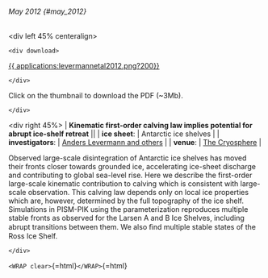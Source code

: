###### May 2012 {#may_2012}

\<div left 45% centeralign\>

```{=html}
<div download>
```
[{{
applications:levermannetal2012.png?200}}](http://www.the-cryosphere.net/6/273/2012/tc-6-273-2012.pdf)

```{=html}
</div>
```
Click on the thumbnail to download the PDF (\~3Mb).

```{=html}
</div>
```
\<div right 45%\> \| **Kinematic first-order calving law implies
potential for abrupt ice-shelf retreat** \|\| \| **ice sheet**: \|
Antarctic ice shelves \| \| **investigators**: \| [Anders Levermann
and others](http://www.pik-potsdam.de/~anders/) \| \|
**venue**: \| [The
Cryosphere](http://www.the-cryosphere.net/6/273/2012/tc-6-273-2012.html)
\|

Observed large-scale disintegration of Antarctic ice shelves has moved
their fronts closer towards grounded ice, accelerating ice-sheet
discharge and contributing to global sea-level rise. Here we describe
the first-order large-scale kinematic contribution to calving which is
consistent with large-scale observation. This calving law depends only
on local ice properties which are, however, determined by the full
topography of the ice shelf. Simulations in PISM-PIK using the
parameterization reproduces multiple stable fronts as observed for the
Larsen A and B Ice Shelves, including abrupt transitions between them.
We also ﬁnd multiple stable states of the Ross Ice Shelf.

```{=html}
</div>
```
`<WRAP clear>`{=html}`</WRAP>`{=html}
